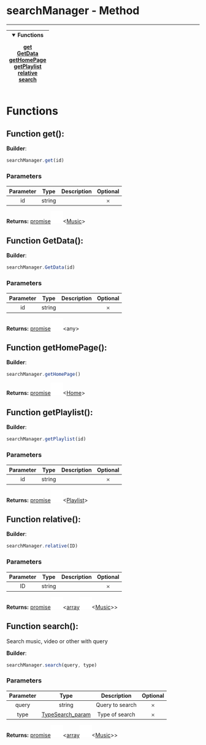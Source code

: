 <!-- This file is generated by a script. Do not edit directly -->
# searchManager - Method


---
| <details open><summary>Functions</summary><p>[get](#function-get)<br>[GetData](#function-getdata)<br>[getHomePage](#function-gethomepage)<br>[getPlaylist](#function-getplaylist)<br>[relative](#function-relative)<br>[search](#function-search)</p></details> |
| --- |



 # Functions


## Function get():

**Builder**:
````javascript
searchManager.get(id)
````

### Parameters
| Parameter | Type | Description | Optional |
| :---: | :---: | :---: | :---: |
| id | string |  | 𐄂 |


**Returns:**
<span class="flex_return">[promise![Link](../assets/img/external_link.svg)](https://developer.mozilla.org/en-US/docs/Web/JavaScript/Reference/Global_Objects/Promise)&lt;[Music](/docs/class//Music)&gt;</span>
## Function GetData():

**Builder**:
````javascript
searchManager.GetData(id)
````

### Parameters
| Parameter | Type | Description | Optional |
| :---: | :---: | :---: | :---: |
| id | string |  | 𐄂 |


**Returns:**
<span class="flex_return">[promise![Link](../assets/img/external_link.svg)](https://developer.mozilla.org/en-US/docs/Web/JavaScript/Reference/Global_Objects/Promise)&lt;any&gt;</span>
## Function getHomePage():

**Builder**:
````javascript
searchManager.getHomePage()
````



**Returns:**
<span class="flex_return">[promise![Link](../assets/img/external_link.svg)](https://developer.mozilla.org/en-US/docs/Web/JavaScript/Reference/Global_Objects/Promise)&lt;[Home](/docs/class//Home)&gt;</span>
## Function getPlaylist():

**Builder**:
````javascript
searchManager.getPlaylist(id)
````

### Parameters
| Parameter | Type | Description | Optional |
| :---: | :---: | :---: | :---: |
| id | string |  | 𐄂 |


**Returns:**
<span class="flex_return">[promise![Link](../assets/img/external_link.svg)](https://developer.mozilla.org/en-US/docs/Web/JavaScript/Reference/Global_Objects/Promise)&lt;[Playlist](/docs/class//Playlist)&gt;</span>
## Function relative():

**Builder**:
````javascript
searchManager.relative(ID)
````

### Parameters
| Parameter | Type | Description | Optional |
| :---: | :---: | :---: | :---: |
| ID | string |  | 𐄂 |


**Returns:**
<span class="flex_return">[promise![Link](../assets/img/external_link.svg)](https://developer.mozilla.org/en-US/docs/Web/JavaScript/Reference/Global_Objects/Promise)&lt;[array![Link](../assets/img/external_link.svg)](https://developer.mozilla.org/en-US/docs/Web/JavaScript/Reference/Global_Objects/Array)&lt;[Music](/docs/class//Music)&gt;&gt;</span>
## Function search():
Search music, video or other with query

**Builder**:
````javascript
searchManager.search(query, type)
````

### Parameters
| Parameter | Type | Description | Optional |
| :---: | :---: | :---: | :---: |
| query | string | Query to search | 𐄂 |
| type | [TypeSearch_param](/docs/interface//TypeSearch_param) | Type of search | 𐄂 |


**Returns:**
<span class="flex_return">[promise![Link](../assets/img/external_link.svg)](https://developer.mozilla.org/en-US/docs/Web/JavaScript/Reference/Global_Objects/Promise)&lt;[array![Link](../assets/img/external_link.svg)](https://developer.mozilla.org/en-US/docs/Web/JavaScript/Reference/Global_Objects/Array)&lt;[Music](/docs/class//Music)&gt;&gt;</span>